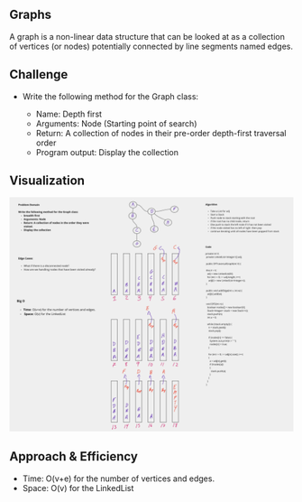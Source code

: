 ## Graphs

A graph is a non-linear data structure that can be looked at as a collection of vertices (or nodes) potentially connected by line segments named edges.

## Challenge

- Write the following method for the Graph class:

  - Name: Depth first
  - Arguments: Node (Starting point of search)
  - Return: A collection of nodes in their pre-order depth-first traversal order
  - Program output: Display the collection

## Visualization

![Visualization](GraphDFTraversal.png)

## Approach & Efficiency

- Time: O(v+e) for the number of vertices and edges.
- Space: O(v) for the LinkedList
